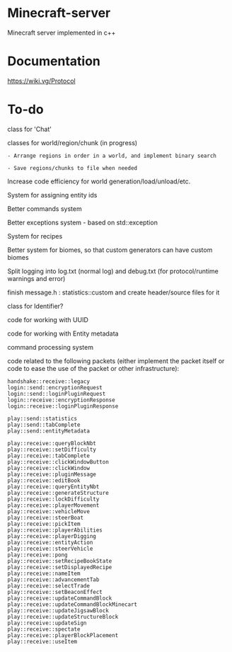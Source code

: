 # Minecraft-server
Minecraft server implemented in c++

# Documentation
https://wiki.vg/Protocol

# To-do
class for 'Chat'

classes for world/region/chunk (in progress)

	- Arrange regions in order in a world, and implement binary search

	- Save regions/chunks to file when needed

Increase code efficiency for world generation/load/unload/etc.

System for assigning entity ids

Better commands system

Better exceptions system - based on std::exception

System for recipes

Better system for biomes, so that custom generators can have custom biomes

Split logging into log.txt (normal log) and debug.txt (for protocol/runtime warnings and error)

finish message.h : statistics::custom and create header/source files for it

class for Identifier?

code for working with UUID

code for working with Entity metadata

command processing system

code related to the following packets (either implement the packet itself or code to ease the use of the packet or other infrastructure):

	handshake::receive::legacy
	login::send::encryptionRequest
	login::send::loginPluginRequest
	login::receive::encryptionResponse
	login::receive::loginPluginResponse

	play::send::statistics
	play::send::tabComplete
	play::send::entityMetadata

	play::receive::queryBlockNbt
	play::receive::setDifficulty
	play::receive::tabComplete
	play::receive::clickWindowButton
	play::receive::clickWindow
	play::receive::pluginMessage
	play::receive::editBook
	play::receive::queryEntityNbt
	play::receive::generateStructure
	play::receive::lockDifficulty
	play::receive::playerMovement
	play::receive::vehicleMove
	play::receive::steerBoat
	play::receive::pickItem
	play::receive::playerAbilities
	play::receive::playerDigging
	play::receive::entityAction
	play::receive::steerVehicle
	play::receive::pong
	play::receive::setRecipeBookState
	play::receive::setDisplayedRecipe
	play::receive::nameItem
	play::receive::advancementTab
	play::receive::selectTrade
	play::receive::setBeaconEffect
	play::receive::updateCommandBlock
	play::receive::updateCommandBlockMinecart
	play::receive::updateJigsawBlock
	play::receive::updateStructureBlock
	play::receive::updateSign
	play::receive::spectate
	play::receive::playerBlockPlacement
	play::receive::useItem
